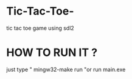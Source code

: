 # Tic-Tac-Toe-
tic tac toe game using sdl2
# HOW TO RUN IT ?
just type " mingw32-make run "or run main.exe  
